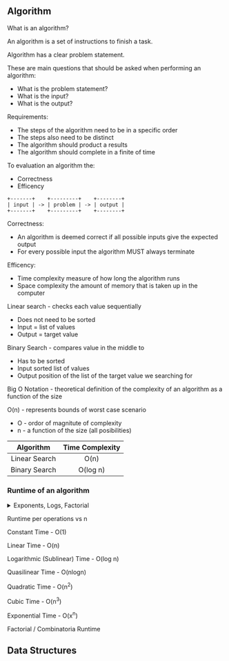 ## Algorithm

What is an algorithm?

An algorithm is a set of instructions to finish a task.

Algorithm has a clear problem statement.

These are main questions that should be asked when performing an algorithm:
- What is the problem statement?
- What is the input? 
- What is the output?

Requirements:
- The steps of the algorithm need to be in a specific order
- The steps also need to be distinct
- The algorithm should product a results
- The algorithm should complete in a finite of time

To evaluation an algorithm the:
- Correctness
- Efficency
```
+-------+    +---------+    +--------+
| input | -> | problem | -> | output |
+-------+    +---------+    +--------+
```

Correctness:
- An algorithm is deemed correct if all possible inputs give the expected output
- For every possible input the algorithm MUST always terminate

Efficency:
- Time complexity measure of how long the algorithm runs
- Space complexity the amount of memory that is taken up in the computer

Linear search - checks each value sequentially
- Does not need to be sorted 
- Input = list of values
- Output = target value

Binary Search - compares value in the middle to 
- Has to be sorted 
- Input sorted list of values
- Output position of the list of the target value we searching for

Big O Notation - theoretical definition of the complexity of an algorithm as a function of the size

O(n) - represents bounds of worst case scenario
- O - ordor of magnitute of complexity
- n - a function of the size (all posibilities)

<table>
	<thead align="center">
		<tr>
			<th>Algorithm</th>
			<th>Time Complexity</th>
		<tr>
	</thead>
	<tbody align="center">
		<tr>
			<td>Linear Search</th>
			<td>O(n)</th>
		<tr>
		<tr>
			<td>Binary Search</th>
			<td>O(log n)</th>
		<tr>
	</tbody>
</table>

### Runtime of an algorithm

<details>
<summary>Exponents, Logs, Factorial</summary>
Exponents

2<sup>3</sup> = 8

base<sup>exponent</sup> = result

Logs

log<sub>2</sub>8 = 3

log<sub>base</sub>result = exponent

Factorial

> Until a reaches a value of 1

4! = 4 x 3 x 2 x 1 = 24

n! = n(n - 1)(n - 2)...(2)(1)

</details>

Runtime per operations vs n

Constant Time - O(1)

Linear Time - O(n)

Logarithmic (Sublinear) Time - O(log n)

Quasilinear Time - O(nlogn)

Quadratic Time - O(n<sup>2</sup>)

Cubic Time - O(n<sup>3</sup>)

Exponential Time - O(x<sup>n</sup>)

Factorial / Combinatoria Runtime


## Data Structures
